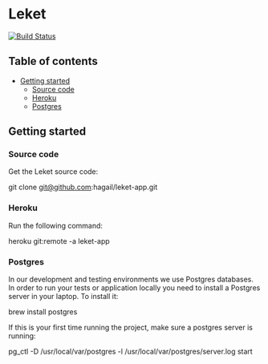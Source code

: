 # Leket

[![Build Status](https://travis-ci.org/hagail/leket-app.svg?branch=master)](https://travis-ci.org/hagail/leket-app)

## Table of contents
- [Getting started](#getting_started)
  - [Source code](#source_code)
  - [Heroku](#heroku)
  - [Postgres](#postgres)

<a id="getting_started"></a>
## Getting started

<a id="source_code"></a>
### Source code
Get the Leket source code:

  git clone git@github.com:hagail/leket-app.git

<a id="heroku"></a>
### Heroku
Run the following command:

  heroku git:remote -a leket-app

<a id="postgres"></a>
### Postgres
In our development and testing environments we use Postgres databases. In order to run your tests or application locally you need to install a Postgres server in your laptop. To install it:

  brew install postgres

If this is your first time running the project, make sure a postgres server is running:

  pg_ctl -D /usr/local/var/postgres -l /usr/local/var/postgres/server.log start